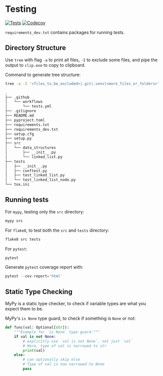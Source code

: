 # Testing

[![Tests](https://github.com/ismaildawoodjee/Testing/actions/workflows/tests.yml/badge.svg)](https://github.com/ismaildawoodjee/Testing/actions/workflows/tests.yml)
[![Codecov](https://codecov.io/gh/ismaildawoodjee/Testing/branch/main/graph/badge.svg?token=KYUUMHRLGC)](https://codecov.io/gh/ismaildawoodjee/Testing)

`requirements_dev.txt` contains packages for running tests.

## Directory Structure

Use `tree` with flag `-a` to print all files, `-I` to exclude some files, and
pipe the output to `clip.exe` to copy to clipboard.

Command to generate tree structure:

```bash
tree -a -I '<files_to_be_excluded>|.git|.venv|<more_files_or_folders>' | clip.exe
```

```bash
.
├── .github
│   └── workflows
│       └── tests.yml
├── .gitignore
├── README.md
├── pyproject.toml
├── requirements.txt
├── requirements_dev.txt
├── setup.cfg
├── setup.py
├── src
│   └── data_structures
│       ├── __init__.py
│       └── linked_list.py
├── tests
│   ├── __init__.py
│   ├── conftest.py
│   ├── test_linked_list.py
│   └── test_linked_list_node.py
└── tox.ini
```

## Running tests

For `mypy`, testing only the `src` directory:

```python
mypy src
```

For `flake8`, to test both the `src` and `tests` directory:

```python
flake8 src tests
```

For `pytest`:

```python
pytest
```

Generate `pytest` coverage report with:

```python
pytest --cov-report='html'
```

## Static Type Checking

MyPy is a static type checker, to check if variable types are what you expect them to be.

MyPy's `is None` type guard, to check if something is `None` or not:

```python
def func(val: Optional[str]):
    """Example for `is None` type guard."""
    if val is not None:
        # explicitly use `val is not None`, not just `val`
        # Here, type of val is narrowed to str
        print(val)
    else:
        # can optionally skip else
        # Type of val is now narrowed to None
        pass
```
